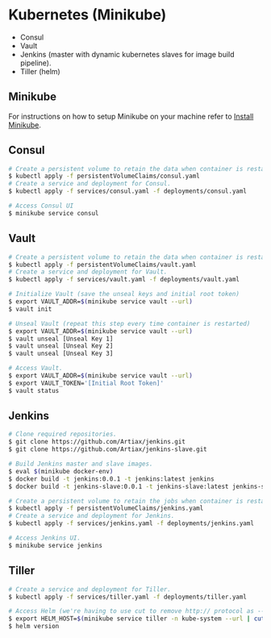 # Kubernetes (Minikube)
- Consul
- Vault
- Jenkins (master with dynamic kubernetes slaves for image build pipeline).
- Tiller (helm)

## Minikube
For instructions on how to setup Minikube on your machine refer to [Install Minikube](https://kubernetes.io/docs/tasks/tools/install-minikube/).

## Consul
```sh
# Create a persistent volume to retain the data when container is restarted.
$ kubectl apply -f persistentVolumeClaims/consul.yaml
# Create a service and deployment for Consul.
$ kubectl apply -f services/consul.yaml -f deployments/consul.yaml

# Access Consul UI
$ minikube service consul
```

## Vault
```sh
# Create a persistent volume to retain the data when container is restarted.
$ kubectl apply -f persistentVolumeClaims/vault.yaml
# Create a service and deployment for Vault.
$ kubectl apply -f services/vault.yaml -f deployments/vault.yaml

# Initialize Vault (save the unseal keys and initial root token)
$ export VAULT_ADDR=$(minikube service vault --url)
$ vault init

# Unseal Vault (repeat this step every time container is restarted)
$ export VAULT_ADDR=$(minikube service vault --url)
$ vault unseal [Unseal Key 1]
$ vault unseal [Unseal Key 2]
$ vault unseal [Unseal Key 3]

# Access Vault.
$ export VAULT_ADDR=$(minikube service vault --url)
$ export VAULT_TOKEN='[Initial Root Token]'
$ vault status
```

## Jenkins
```sh
# Clone required repositories.
$ git clone https://github.com/Artiax/jenkins.git
$ git clone https://github.com/Artiax/jenkins-slave.git

# Build Jenkins master and slave images.
$ eval $(minikube docker-env)
$ docker build -t jenkins:0.0.1 -t jenkins:latest jenkins
$ docker build -t jenkins-slave:0.0.1 -t jenkins-slave:latest jenkins-slave

# Create a persistent volume to retain the jobs when container is restarted.
$ kubectl apply -f persistentVolumeClaims/jenkins.yaml
# Create a service and deployment for Jenkins.
$ kubectl apply -f services/jenkins.yaml -f deployments/jenkins.yaml

# Access Jenkins UI.
$ minikube service jenkins
```

## Tiller
```sh
# Create a service and deployment for Tiller.
$ kubectl apply -f services/tiller.yaml -f deployments/tiller.yaml

# Access Helm (we're having to use cut to remove http:// protocol as --format in minikube is currently broken)
$ export HELM_HOST=$(minikube service tiller -n kube-system --url | cut -d '/' -f3)
$ helm version
```
